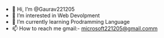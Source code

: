 - 👋 Hi, I’m @Gaurav221205
- 👀 I’m interested in Web Devolpment
- 🌱 I’m currently learning Prodramming Language
- 📫 How to reach me gmail:- microsoft221205@gmail.comm
